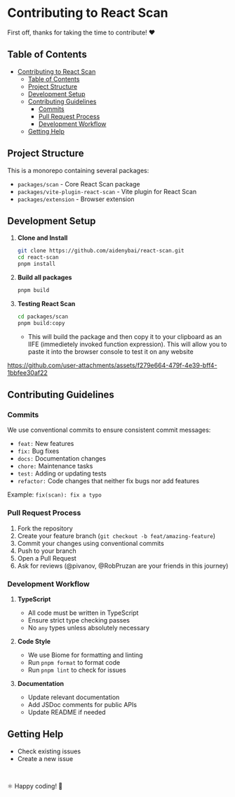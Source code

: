 # Contributing to React Scan

First off, thanks for taking the time to contribute! ❤️

## Table of Contents

- [Contributing to React Scan](#contributing-to-react-scan)
  - [Table of Contents](#table-of-contents)
  - [Project Structure](#project-structure)
  - [Development Setup](#development-setup)
  - [Contributing Guidelines](#contributing-guidelines)
    - [Commits](#commits)
    - [Pull Request Process](#pull-request-process)
    - [Development Workflow](#development-workflow)
  - [Getting Help](#getting-help)

## Project Structure

This is a monorepo containing several packages:

- `packages/scan` - Core React Scan package
- `packages/vite-plugin-react-scan` - Vite plugin for React Scan
- `packages/extension` - Browser extension

## Development Setup

1. **Clone and Install**
   ```bash
   git clone https://github.com/aidenybai/react-scan.git
   cd react-scan
   pnpm install
   ```

2. **Build all packages**
   ```bash
   pnpm build
   ```

3. **Testing React Scan**
   ```bash
   cd packages/scan
   pnpm build:copy
   ```
   - This will build the package and then copy it to your clipboard as an IIFE (immedietely invoked function expression). This will allow you to paste it into the browser console to test it on any website

https://github.com/user-attachments/assets/f279e664-479f-4e39-bff4-1bbfee30af22

## Contributing Guidelines

### Commits

We use conventional commits to ensure consistent commit messages:

- `feat:` New features
- `fix:` Bug fixes
- `docs:` Documentation changes
- `chore:` Maintenance tasks
- `test:` Adding or updating tests
- `refactor:` Code changes that neither fix bugs nor add features

Example: `fix(scan): fix a typo`

### Pull Request Process

1. Fork the repository
2. Create your feature branch (`git checkout -b feat/amazing-feature`)
3. Commit your changes using conventional commits
4. Push to your branch
5. Open a Pull Request
6. Ask for reviews (@pivanov, @RobPruzan are your friends in this journey)

### Development Workflow

1. **TypeScript**
   - All code must be written in TypeScript
   - Ensure strict type checking passes
   - No `any` types unless absolutely necessary

2. **Code Style**
   - We use Biome for formatting and linting
   - Run `pnpm format` to format code
   - Run `pnpm lint` to check for issues

3. **Documentation**
   - Update relevant documentation
   - Add JSDoc comments for public APIs
   - Update README if needed

## Getting Help
- Check existing issues
- Create a new issue

<br />

⚛️ Happy coding! 🚀
